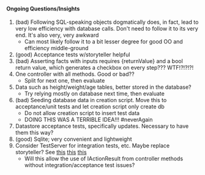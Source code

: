 #### Ongoing Questions/Insights

1. (bad) Following SQL-speaking objects dogmatically does, in fact, lead to very low efficiency with database calls. Don't need to follow it to its very end. It's also very, very awkward
    * Can most likely follow it to a bit lesser degree for good OO and efficiency middle-ground
2. (good) Acceptance tests w/storyteller helpful
3. (bad) Asserting facts with inputs requires {returnValue} and a bool return value, which generates a checkbox on every step??? WTF!?!?!?!
4. One controller with all methods. Good or bad??
    * Split for next one, then evaluate
5. Data such as height/weight/age tables, better stored in the database?
    * Try relying mostly on database next time, then evaluate
6. (bad) Seeding database data in creation script. Move this to acceptance/unit tests and let creation script only create db
    * Do not allow creation script to insert test data
    * DOING THIS WAS A TERRIBLE IDEA!!! #neverAgain
7. Datastore acceptance tests, specifically updates. Necessary to have them this way?
8. (good) Sqlite; very convenient and lightweight
9. Consider TestServer for integration tests, etc. Maybe replace storyteller? See [this](https://docs.microsoft.com/en-us/aspnet/core/testing/integration-testing?view=aspnetcore-2.1) [this](https://www.infoworld.com/article/3258813/web-development/how-to-do-integration-testing-in-aspnet-core.html) [this](http://www.dotnetcurry.com/aspnet-core/1420/integration-testing-aspnet-core)
    * Will this allow the use of IActionResult from controller methods without integration/acceptance test issues?